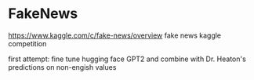 # FakeNews
https://www.kaggle.com/c/fake-news/overview
fake news kaggle competition

first attempt: fine tune hugging face GPT2 and combine with Dr. Heaton's predictions on non-engish values
